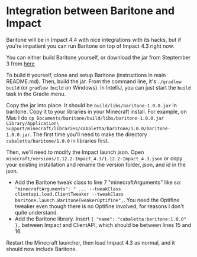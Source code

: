 # Integration between Baritone and Impact

Baritone will be in Impact 4.4 with nice integrations with its hacks, but if you're impatient you can run Baritone on top of Impact 4.3 right now.

You can either build Baritone yourself, or download the jar from Steptember 3 from <a href="https://www.dropbox.com/s/vje9x3xd3eaplxu/baritone-1.0.jar?dl=0">here</a>

To build it yourself, clone and setup Baritone (instructions in main README.md). Then, build the jar. From the command line, it's `./gradlew build` (or `gradlew build` on Windows). In IntelliJ, you can just start the `build` task in the Gradle menu.

Copy the jar into place. It should be `build/libs/baritone-1.0.0.jar` in baritone. Copy it to your libraries in your Minecraft install. For example, on Mac I do `cp Documents/baritone/build/libs/baritone-1.0.0.jar Library/Application\ Support/minecraft/libraries/cabaletta/baritone/1.0.0/baritone-1.0.0.jar`. The first time you'll need to make the directory `cabaletta/baritone/1.0.0` in libraries first.

Then, we'll need to modify the Impact launch json. Open `minecraft/versions/1.12.2-Impact_4.3/1.12.2-Impact_4.3.json` or copy your existing installation and rename the version folder, json, and id in the json.

- Add the Baritone tweak class to line 7 "minecraftArguments" like so: `"minecraftArguments": " ... --tweakClass clientapi.load.ClientTweaker --tweakClass baritone.launch.BaritoneTweakerOptifine",`. You need the Optifine tweaker even though there is no Optifine involved, for reasons I don't quite understand.
- Add the Baritone library. Insert `{ "name": "cabaletta:baritone:1.0.0" },` between Impact and ClientAPI, which should be between lines 15 and 16.

Restart the Minecraft launcher, then load Impact 4.3 as normal, and it should now include Baritone.
